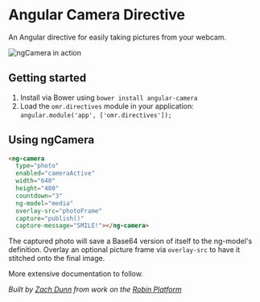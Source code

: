 # Angular Camera Directive

An Angular directive for easily taking pictures from your webcam.

![ngCamera in action](http://onemightyroar.s3.amazonaws.com/github/dalek-camera-example.jpeg)

## Getting started

1. Install via Bower using `bower install angular-camera`
2. Load the `omr.directives` module in your application: `angular.module('app', ['omr.directives']);`

## Using ngCamera

```html
<ng-camera
  type="photo"
  enabled="cameraActive"
  width="640"
  height="480"
  countdown="3"
  ng-model="media"
  overlay-src="photoFrame"
  capture="publish()"
  capture-message="SMILE!"></ng-camera>
```

The captured photo will save a Base64 version of itself to the ng-model's definition. Overlay an optional picture frame via `overlay-src` to have it stitched onto the final image.

More extensive documentation to follow.

_Built by [Zach Dunn](https://github.com/zachdunn) from work on the [Robin Platform](http://getrobin.com)_
